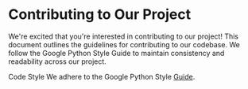 # Contributing to Our Project

We're excited that you're interested in contributing to our project! This document outlines the
guidelines for contributing to our codebase. We follow the Google Python Style Guide to maintain
consistency and readability across our project.

Code Style
We adhere to the Google Python Style [Guide](https://google.github.io/styleguide/pyguide.html).
